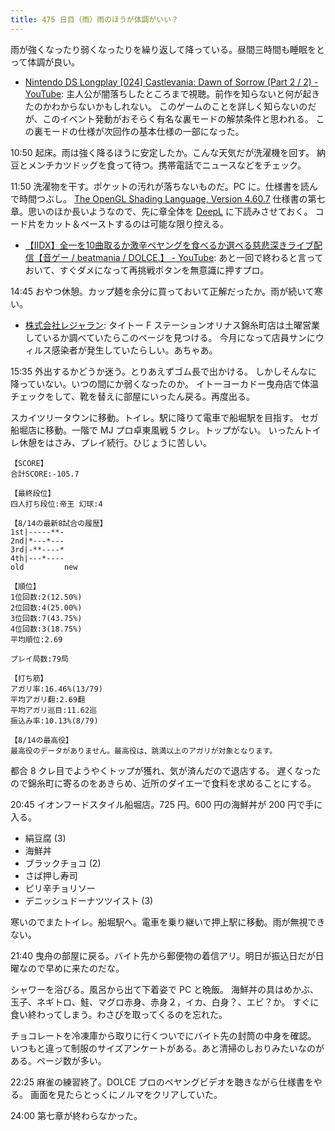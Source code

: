 ```yaml
---
title: 475 日目（雨）雨のほうが体調がいい？
---
```


雨が強くなったり弱くなったりを繰り返して降っている。昼間三時間も睡眠をとって体調が良い。

* [Nintendo DS Longplay [024] Castlevania: Dawn of Sorrow (Part 2 / 2) - YouTube](https://www.youtube.com/watch?v=7d_Ye7sm84I):
  主人公が闇落ちしたところまで視聴。前作を知らないと何が起きたのかわからないかもしれない。
  このゲームのことを詳しく知らないのだが、このイベント発動がおそらく有名な裏モードの解禁条件と思われる。
  この裏モードの仕様が次回作の基本仕様の一部になった。

10:50 起床。雨は強く降るほうに安定したか。こんな天気だが洗濯機を回す。
納豆とメンチカツドッグを食って待つ。携帯電話でニュースなどをチェック。

11:50 洗濯物を干す。ポケットの汚れが落ちないものだ。PC に。仕様書を読んで時間つぶし。
[The OpenGL Shading Language, Version 4.60.7][glsl460] 仕様書の第七章。思いのほか長いようなので、先に章全体を [DeepL] に下読みさせておく。
コード片をカット＆ペーストするのは可能な限り控える。

* [【IIDX】全一を10曲取るか激辛ペヤングを食べるか選べる慈悲深きライブ配信【音ゲー / beatmania / DOLCE.】 - YouTube](https://www.youtube.com/watch?v=vEEstvuYrow):
  あと一回で終わると言っておいて、すぐダメになって再挑戦ボタンを無意識に押すプロ。

14:45 おやつ休憩。カップ麺を余分に買っておいて正解だったか。雨が続いて寒い。

* [株式会社レジャラン](https://www.leisurelan.co.jp/): タイトー F ステーションオリナス錦糸町店は土曜営業しているか調べていたらこのページを見つける。
  今月になって店員サンにウィルス感染者が発生していたらしい。あちゃあ。

15:35 外出するかどうか迷う。とりあえずゴム長で出かける。
しかしそんなに降っていない。いつの間にか弱くなったのか。
イトーヨーカドー曳舟店で体温チェックをして、靴を替えに部屋にいったん戻る。再度出る。

スカイツリータウンに移動。トイレ。駅に降りて電車で船堀駅を目指す。
セガ船堀店に移動。一階で MJ プロ卓東風戦 5 クレ。トップがない。
いったんトイレ休憩をはさみ、プレイ続行。ひじょうに苦しい。

```text
【SCORE】
合計SCORE:-105.7

【最終段位】
四人打ち段位:帝王 幻球:4

【8/14の最新8試合の履歴】
1st|-----**-
2nd|*---*---
3rd|-**----*
4th|---*----
old         new

【順位】
1位回数:2(12.50%)
2位回数:4(25.00%)
3位回数:7(43.75%)
4位回数:3(18.75%)
平均順位:2.69

プレイ局数:79局

【打ち筋】
アガリ率:16.46%(13/79)
平均アガリ翻:2.69翻
平均アガリ巡目:11.62巡
振込み率:10.13%(8/79)

【8/14の最高役】
最高役のデータがありません。最高役は、跳満以上のアガリが対象となります。
```

都合 8 クレ目でようやくトップが獲れ、気が済んだので退店する。
遅くなったので錦糸町に寄るのをあきらめ、近所のダイエーで食料を求めることにする。

20:45 イオンフードスタイル船堀店。725 円。600 円の海鮮丼が 200 円で手に入る。

* 絹豆腐 (3)
* 海鮮丼
* ブラックチョコ (2)
* さば押し寿司
* ピリ辛チョリソー
* デニッシュドーナツツイスト (3)

寒いのでまたトイレ。船堀駅へ。電車を乗り継いで押上駅に移動。雨が無視できない。

21:40 曳舟の部屋に戻る。バイト先から郵便物の着信アリ。明日が振込日だが日曜なので早めに来たのだな。

シャワーを浴びる。風呂から出て下着姿で PC と晩飯。
海鮮丼の具はめかぶ、玉子、ネギトロ、鮭、マグロ赤身、赤身２，イカ、白身？、エビ？か。
すぐに食い終わってしまう。わさびを取ってくるのを忘れた。

チョコレートを冷凍庫から取りに行くついでにバイト先の封筒の中身を確認。
いつもと違って制服のサイズアンケートがある。あと清掃のしおりみたいなのがある。ページ数が多い。

22:25 麻雀の練習終了。DOLCE プロのペヤングビデオを聴きながら仕様書をやる。
画面を見たらとっくにノルマをクリアしていた。

24:00 第七章が終わらなかった。

[DeepL]: https://www.deepl.com/translator
[glsl460]: https://www.khronos.org/registry/OpenGL/specs/gl/GLSLangSpec.4.60.html
